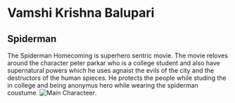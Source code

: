 # Vamshi Krishna Balupari
## Spiderman
The Spiderman Homecoming is superhero sentric movie. The movie reloves around the character peter parkar who is a college student and also have supernatural powers which he uses agnaist the evils of the city and the destructors of the human spieces. He protects the people while studing the in college and being anonymus hero while wearing the spiderman coustume.
![Main Characteer](C:\Users\S578138\Documents\GitHub\show-Balupari).



